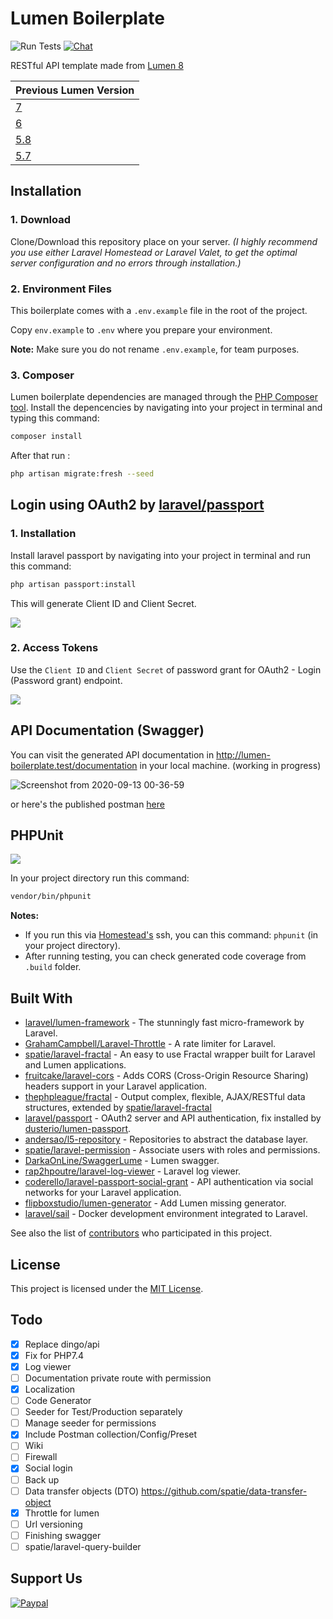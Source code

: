 # Lumen Boilerplate

![Run Tests](https://github.com/lloricode/lumen-boilerplate/workflows/Run%20Tests/badge.svg?branch=master)
[![Chat](https://img.shields.io/badge/chat-on%20discord-7289da.svg)](https://discordapp.com/invite/9X3Y5pC)

RESTful API template made from [Lumen 8](https://lumen.laravel.com/)

| Previous Lumen Version | 
| ----- | 
|[7](https://github.com/lloricode/lumen-boilerplate/tree/framework-7)|
|[6](https://github.com/lloricode/lumen-boilerplate/tree/framework-6)|
|[5.8](https://github.com/lloricode/lumen-boilerplate/tree/framework-5.8)|
|[5.7](https://github.com/lloricode/lumen-boilerplate/tree/framework-5.7)|

## Installation

### 1. Download
  Clone/Download this repository place on your server. *(I highly recommend you use either Laravel Homestead or Laravel Valet, to get the optimal server configuration and no errors through installation.)*

### 2. Environment Files
This boilerplate comes with a `.env.example` file in the root of the project.

Copy `env.example` to `.env` where you prepare your environment.

**Note:** Make sure you do not rename `.env.example`, for team purposes.

### 3. Composer
Lumen boilerplate dependencies are managed through the [PHP Composer tool](https://getcomposer.org/). Install the depencencies by navigating into your project in terminal and typing this command:
```bash
composer install
```

After that run :
```bash
php artisan migrate:fresh --seed
```

## Login using OAuth2 by [laravel/passport](https://github.com/laravel/passport)

### 1. Installation
Install laravel passport by navigating into your project in terminal and run this command:
```bash
php artisan passport:install
```
This will generate Client ID and Client Secret.

![](https://user-images.githubusercontent.com/8251344/50570034-fcea5200-0db4-11e9-8237-b3ae20c06a25.png)

### 2. Access Tokens
Use the `Client ID` and `Client Secret` of password grant for OAuth2 - Login (Password grant) endpoint.

![](https://user-images.githubusercontent.com/8251344/92990536-e09e3280-f50f-11ea-9565-00277319abcc.png)

## API Documentation (Swagger)

You can visit the generated API documentation in http://lumen-boilerplate.test/documentation in your local machine. (working in progress)

![Screenshot from 2020-09-13 00-36-59](https://user-images.githubusercontent.com/8251344/93000197-44991900-f559-11ea-8c0d-6e076d4ceb41.png)

or here's the published postman [here](https://documenter.getpostman.com/view/4366674/SWEDzudy)

## PHPUnit

![](https://user-images.githubusercontent.com/8251344/82751581-c6b6d380-9dea-11ea-89ba-eaee58242757.png)

In your project directory run this command:

```bash
vendor/bin/phpunit
```

**Notes:** 
- If you run this via [Homestead's](https://laravel.com/docs/homestead) ssh, you can this command: `phpunit` (in your project directory).
- After running testing, you can check generated code coverage from `.build` folder.


## Built With

* [laravel/lumen-framework](https://github.com/laravel/lumen-framework) - The stunningly fast micro-framework by Laravel.
* [GrahamCampbell/Laravel-Throttle](https://github.com/GrahamCampbell/Laravel-Throttle) - A rate limiter for Laravel.
* [spatie/laravel-fractal](https://github.com/spatie/laravel-fractal) - An easy to use Fractal wrapper built for Laravel and Lumen applications.
* [fruitcake/laravel-cors](https://github.com/fruitcake/laravel-cors) - Adds CORS (Cross-Origin Resource Sharing) headers support in your Laravel application.
* [thephpleague/fractal](https://github.com/thephpleague/fractal) - Output complex, flexible, AJAX/RESTful data structures, extended by [spatie/laravel-fractal](https://github.com/spatie/laravel-fractal)
* [laravel/passport](https://github.com/laravel/passport) - OAuth2 server and API authentication, fix installed by [dusterio/lumen-passport](https://github.com/dusterio/lumen-passport).
* [andersao/l5-repository](https://github.com/andersao/l5-repository) - Repositories to abstract the database layer.
* [spatie/laravel-permission](https://github.com/spatie/laravel-permission) - Associate users with roles and permissions.
* [DarkaOnLine/SwaggerLume](https://github.com/DarkaOnLine/SwaggerLume) - Lumen swagger.
* [rap2hpoutre/laravel-log-viewer](https://github.com/rap2hpoutre/laravel-log-viewer) - Laravel log viewer.
* [coderello/laravel-passport-social-grant](https://github.com/coderello/laravel-passport-social-grant) - API authentication via social networks for your Laravel application.
* [flipboxstudio/lumen-generator](https://github.com/flipboxstudio/lumen-generator) - Add Lumen missing generator.
* [laravel/sail](https://github.com/laravel/sail) - Docker development environment integrated to Laravel.

See also the list of [contributors](https://github.com/lloricode/lumen-boilerplate/graphs/contributors) who participated in this project.

## License

This project is licensed under the [MIT License](https://opensource.org/licenses/MIT).

## Todo

- [x] Replace dingo/api
- [x] Fix for PHP7.4
- [x] Log viewer
- [ ] Documentation private route with permission
- [x] Localization
- [ ] Code Generator
- [ ] Seeder for Test/Production separately
- [ ] Manage seeder for permissions
- [x] Include Postman collection/Config/Preset
- [ ] Wiki
- [ ] Firewall
- [x] Social login
- [ ] Back up
- [ ] Data transfer objects (DTO) https://github.com/spatie/data-transfer-object
- [x] Throttle for lumen
- [ ] Url versioning
- [ ] Finishing swagger
- [ ]  spatie/laravel-query-builder

## Support Us

[![Paypal](https://user-images.githubusercontent.com/8251344/82770823-839d4480-9e6c-11ea-9d35-921a32a04f8f.png)](https://www.paypal.com/donate?hosted_button_id=V8PYXUNG6QP44)
